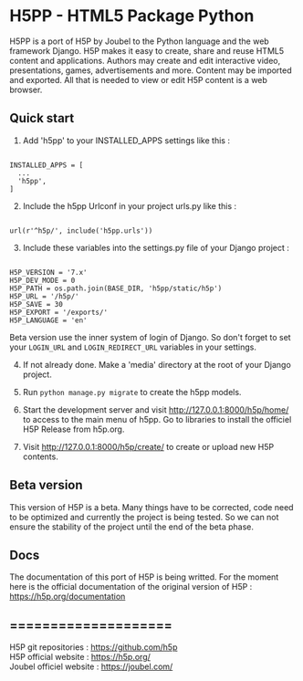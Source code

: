 # H5PP - HTML5 Package Python

H5PP is a port of H5P by Joubel to the Python language and the web framework Django. H5P makes it easy to create, share and reuse HTML5 content and applications. Authors may create and edit interactive video, presentations, games, advertisements and more. Content may be imported and exported. All that is needed to view or edit H5P content is a web browser.

## Quick start
1. Add 'h5pp' to your INSTALLED_APPS settings like this :
<pre><code>
INSTALLED_APPS = [
  ...
  'h5pp',
]
</code></pre>

2. Include the h5pp Urlconf in your project urls.py like this :
<pre><code>
url(r'^h5p/', include('h5pp.urls'))
</code></pre>

3. Include these variables into the settings.py file of your Django project :
<pre><code>
H5P_VERSION = '7.x'
H5P_DEV_MODE = 0
H5P_PATH = os.path.join(BASE_DIR, 'h5pp/static/h5p')
H5P_URL = '/h5p/'
H5P_SAVE = 30
H5P_EXPORT = '/exports/'
H5P_LANGUAGE = 'en'
</code></pre>
Beta version use the inner system of login of Django. So don't forget to set your `LOGIN_URL` and `LOGIN_REDIRECT_URL` variables in your settings.

4. If not already done. Make a 'media' directory at the root of your Django project.

5. Run `python manage.py migrate` to create the h5pp models.

6. Start the development server and visit http://127.0.0.1:8000/h5p/home/ to access to the main menu of h5pp. Go to libraries to install the officiel H5P Release from h5p.org.

7. Visit http://127.0.0.1:8000/h5p/create/ to create or upload new H5P contents.

## Beta version
This version of H5P is a beta. Many things have to be corrected, code need to be optimized and currently the project is being tested. So we can not ensure the stability of the project until the end of the beta phase.

## Docs

The documentation of this port of H5P is being writted. For the moment here is the official documentation of the original version of H5P : https://h5p.org/documentation

## ====================

H5P git repositories : https://github.com/h5p <br>
H5P official website : https://h5p.org/ <br>
Joubel officiel website : https://joubel.com/ 
